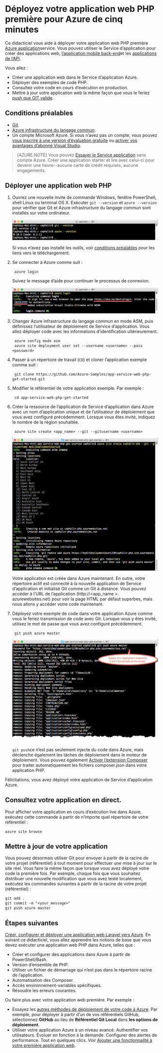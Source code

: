 <properties 
    pageTitle="Déployez votre application web PHP première pour Azure de cinq minutes | Microsoft Azure" 
    description="Découvrez combien il est facile pour exécuter des applications web dans le Service d’application en déployant un exemple d’application. Lancer effectuant développement réel rapidement et consultez les résultats immédiatement." 
    services="app-service\web"
    documentationCenter=""
    authors="cephalin"
    manager="wpickett"
    editor=""
/>

<tags
    ms.service="app-service-web"
    ms.workload="web"
    ms.tgt_pltfrm="na"
    ms.devlang="na"
    ms.topic="hero-article"
    ms.date="10/13/2016" 
    ms.author="cephalin"
/>
    
# <a name="deploy-your-first-php-web-app-to-azure-in-five-minutes"></a>Déployez votre application web PHP première pour Azure de cinq minutes

Ce didacticiel vous aide à déployer votre application web PHP première [Azure application](../app-service/app-service-value-prop-what-is.md)service.
Vous pouvez utiliser le Service d’application pour créer des applications web, [l’application mobile back-end](/documentation/learning-paths/appservice-mobileapps/)et les [applications de l’API](../app-service-api/app-service-api-apps-why-best-platform.md).

Vous allez : 

- Créer une application web dans le Service d’application Azure.
- Déployer des exemples de code PHP.
- Consultez votre code en cours d’exécution en production.
- Mettre à jour votre application web la même façon que vous le feriez [push que GIT valide](https://git-scm.com/docs/git-push).

## <a name="prerequisites"></a>Conditions préalables

- [Git](http://www.git-scm.com/downloads).
- [Azure infrastructure du langage commun](../xplat-cli-install.md).
- Un compte Microsoft Azure. Si vous n’avez pas un compte, vous pouvez [vous inscrire à une version d’évaluation gratuite](/pricing/free-trial/?WT.mc_id=A261C142F) ou [activer vos avantages d’abonné Visual Studio](/pricing/member-offers/msdn-benefits-details/?WT.mc_id=A261C142F).

>[AZURE.NOTE] Vous pouvez [Essayer le Service application](http://go.microsoft.com/fwlink/?LinkId=523751) sans compte Azure. Créer une application starter et lire avec celui-ci pour devenir une heure--aucune carte de crédit requises, aucune engagements.

## <a name="deploy-a-php-web-app"></a>Déployer une application web PHP

1. Ouvrez une nouvelle invite de commande Windows, fenêtre PowerShell, shell Linux ou terminal OS X. Exécuter `git --version` et `azure --version` pour vérifier que Git et Azure infrastructure du langage commun sont installés sur votre ordinateur.

    ![Tester l’installation des outils d’infrastructure du langage commun pour votre application web première dans Azure](./media/app-service-web-get-started/1-test-tools.png)

    Si vous n’avez pas installé les outils, voir [conditions préalables](#Prerequisites) pour les liens vers le téléchargement.

3. Se connecter à Azure comme suit :

        azure login

    Suivez le message d’aide pour continuer le processus de connexion.

    ![Se connecter à Azure pour créer votre première application web](./media/app-service-web-get-started/3-azure-login.png)

4. Changer Azure infrastructure du langage commun en mode ASM, puis définissez l’utilisateur de déploiement de Service d’application. Vous allez déployer code avec les informations d’identification ultérieurement.

        azure config mode asm
        azure site deployment user set --username <username> --pass <password>

1. Passer à un répertoire de travail (`CD`) et cloner l’application exemple comme suit :

        git clone https://github.com/Azure-Samples/app-service-web-php-get-started.git

2. Modifier le référentiel de votre application exemple. Par exemple :

        cd app-service-web-php-get-started

4. Créer la ressource de l’application de Service d’application dans Azure avec un nom d’application unique et de l’utilisateur de déploiement que vous avez configuré précédemment. Lorsque vous êtes invité, indiquez le nombre de la région souhaitée.

        azure site create <app_name> --git --gitusername <username>

    ![Créer la ressource Azure pour votre application web première dans Azure](./media/app-service-web-get-started-languages/php-site-create.png)

    Votre application est créée dans Azure maintenant. En outre, votre répertoire actif est connecté à la nouvelle application de Service d’application et initialisé Git comme un Git à distance.
    Vous pouvez accéder à l’URL de l’application (http://&lt;app_name >. azurewebsites.net) pour voir la page HTML par défaut superbes, mais nous allons y accéder votre code maintenant.

4. Déployez votre exemple de code dans votre application Azure comme vous le feriez transmission de code avec Git. Lorsque vous y êtes invité, utilisez le mot de passe que vous avez configuré précédemment.

        git push azure master

    ![Code d’épingle dans votre application web première dans Azure](./media/app-service-web-get-started-languages/php-git-push.png)

    `git push`ce n’est pas seulement injecte du code dans Azure, mais déclenche également les tâches de déploiement dans le moteur de déploiement. Vous pouvez également  [Activer l’extension Composer](web-sites-php-mysql-deploy-use-git.md#composer) pour traiter automatiquement les fichiers composer.json dans votre application PHP.

Félicitations, vous avez déployé votre application de Service d’application Azure.

## <a name="see-your-app-running-live"></a>Consultez votre application en direct.

Pour afficher votre application en cours d’exécution live dans Azure, exécutez cette commande à partir de n’importe quel répertoire de votre référentiel :

    azure site browse

## <a name="make-updates-to-your-app"></a>Mettre à jour de votre application

Vous pouvez désormais utiliser Git pour envoyer à partir de la racine de votre projet (référentiel) à tout moment pour effectuer une mise à jour sur le site réel. Vous faire la même façon que lorsque vous avez déployé votre code la première fois. Par exemple, chaque fois que vous souhaitez distribuer une nouvelle modification que vous avez testé localement, exécutez les commandes suivantes à partir de la racine de votre projet (référentiel) :

    git add .
    git commit -m "<your_message>"
    git push azure master

## <a name="next-steps"></a>Étapes suivantes

[Créer, configurer et déployer une application web Laravel vers Azure](app-service-web-php-get-started.md). En suivant ce didacticiel, vous allez apprendre les notions de base que vous devez exécuter une application web PHP dans Azure, telles que :

- Créer et configurer des applications dans Azure à partir de PowerShell/Bash.
- Version d’ensemble de PHP.
- Utiliser un fichier de démarrage qui n’est pas dans le répertoire racine de l’application.
- Automatisation des Composer.
- Accès environnement-variables spécifiques.
- Résoudre les erreurs courantes.

Ou faire plus avec votre application web première. Par exemple :

- Essayez les [autres méthodes de déploiement de votre code à Azure](../app-service-web/web-sites-deploy.md). Par exemple, pour déployer à partir d’un de vos référentiels GitHub, sélectionnez **GitHub** au lieu de **Référentiel Git Local** dans **les options de déploiement**.
- Utiliser votre application Azure à un niveau avancé. Authentifier vos utilisateurs. Évoluer en fonction à la demande. Configurer des alertes de performance. Tout en quelques clics. Voir [Ajouter une fonctionnalité à votre première application web](app-service-web-get-started-2.md).

